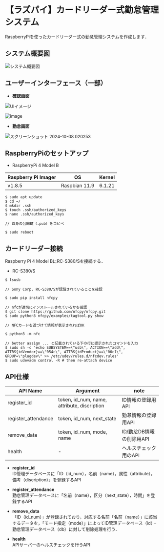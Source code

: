 # 【ラズパイ】カードリーダー式勤怠管理システム

RaspberryPiを使ったカードリーダー式の勤怠管理システムを作成します．

## システム概要図

![システム概要図](https://github.com/user-attachments/assets/68536d9d-3d55-40ca-b80d-ccf64a32d61e)

## ユーザーインターフェース（一部）
- **確認画面**

![UIイメージ](https://github.com/user-attachments/assets/dcf3c998-1461-49b9-8bcf-6be652ccdd0f)

![image](https://github.com/user-attachments/assets/da1da3da-157a-421f-b71a-b26e224a4ee9)

- **勤怠画面**

![スクリーンショット 2024-10-08 020253](https://github.com/user-attachments/assets/df8d716a-8ead-415f-86ed-de99af2e30f1)

## RaspberryPiのセットアップ

- RaspberryPi 4 Model B

| Raspberry Pi Imager | OS | Kernel |
----|----|----
| v1.8.5 | Raspbian 11.9 | 6.1.21 |

```
$ sudo apt update
$ cd ~/
$ mkdir .ssh
$ touch .ssh/authorized_keys
$ nano .ssh/authorized_keys

// 自身の公開鍵（.pub）をコピペ

$ sudo reboot
```

## カードリーダー接続

Raspberry Pi 4 Model BにRC-S380/Sを接続する．
- RC-S380/S

```
$ lsusb

// Sony Corp. RC-S380/Sが認識されていることを確認

$ sudo pip install nfcpy

// nfcが適切にインストールされているかを確認
$ git clone https://github.com/nfcpy/nfcpy.git
$ sudo python3 nfcpy/examples/tagtool.py show

// NFCカードを近づけて情報が表示されればOK

$ python3 -m nfc

// better assign ... と記載されている下の行に提示されたコマンドを入力
$ sudo sh -c 'echo SUBSYSTEM==\"usb\", ACTION==\"add\", ATTRS{idVendor}==\"054c\", ATTRS{idProduct}==\"06c1\", GROUP=\"plugdev\" >> /etc/udev/rules.d/nfcdev.rules'
$ sudo udevadm control -R # then re-attach device
```

## API仕様
| API Name | Argument | note |
----|----|----
| register_id | token, id_num, name, attribute, discription | ID情報の登録用API |
| register_attendance | token, id_num, next_state | 勤怠情報の登録用API |
| remove_data | token, id_num, mode, name | ID/勤怠DB情報の削除用API |
| health | - | ヘルスチェック用のAPI |

- **register_id**  
ID管理データベースに「ID（id_num），名前（name），属性（attribute），備考（discription）」を登録するAPI

- **register_attendance**  
勤怠管理データベースに「名前（name），区分（next_state），時間」を登録するAPI


- **remove_data**  
「ID（id_num）」が登録されており，対応する名前「名前（name）」に該当するデータを，「モード指定（mode）」によってID管理データベース（id）・勤怠管理データベース（db）に対して削除処理を行う．  

- **health**  
APIサーバーのヘルスチェックを行うAPI
